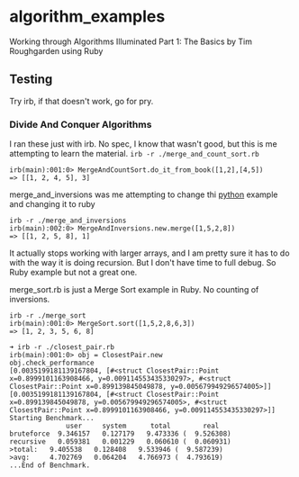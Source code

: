 # algorithm_examples
Working through Algorithms Illuminated Part 1: The Basics by Tim Roughgarden using Ruby

## Testing
Try irb, if that doesn't work, go for pry.

### Divide And Conquer Algorithms
I ran these just with irb. No spec, I know that wasn't good, but this is me attempting to learn the material.
`irb -r ./merge_and_count_sort.rb`
```
irb(main):001:0> MergeAndCountSort.do_it_from_book([1,2],[4,5])
=> [[1, 2, 4, 5], 3]
```

merge_and_inversions was me attempting to change thi [python](https://medium.com/@ssbothwell/counting-inversions-with-merge-sort-4d9910dc95f0) example and changing it to ruby
```
irb -r ./merge_and_inversions
irb(main):002:0> MergeAndInversions.new.merge([1,5,2,8])
=> [[1, 2, 5, 8], 1]
```
It actually stops working with larger arrays, and I am pretty sure it has to do with the way it is doing recursion. But I don't have time to full debug. So Ruby example but not a great one.

merge_sort.rb is just a Merge Sort example in Ruby. No counting of inversions.

```
irb -r ./merge_sort
irb(main):001:0> MergeSort.sort([1,5,2,8,6,3])
=> [1, 2, 3, 5, 6, 8]
```

```
➜ irb -r ./closest_pair.rb
irb(main):001:0> obj = ClosestPair.new
obj.check_performance
[0.0035199181139167804, [#<struct ClosestPair::Point x=0.8999101163908466, y=0.009114553435330297>, #<struct ClosestPair::Point x=0.899139845049878, y=0.005679949296574005>]]
[0.0035199181139167804, [#<struct ClosestPair::Point x=0.899139845049878, y=0.005679949296574005>, #<struct ClosestPair::Point x=0.8999101163908466, y=0.009114553435330297>]]
Starting Benchmark...
              user     system      total        real
bruteforce  9.346157   0.127179   9.473336 (  9.526308)
recursive   0.059381   0.001229   0.060610 (  0.060931)
>total:   9.405538   0.128408   9.533946 (  9.587239)
>avg:     4.702769   0.064204   4.766973 (  4.793619)
...End of Benchmark.
```

